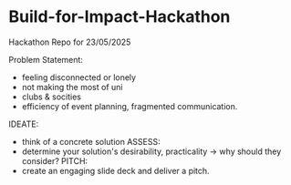 # Build-for-Impact-Hackathon
Hackathon Repo for 23/05/2025

Problem Statement: 
- feeling disconnected or lonely
- not making the most of uni
- clubs & socities
- efficiency of event planning, fragmented communication.

IDEATE: 
- think of a concrete solution
ASSESS:
- determine your solution's desirability, practicality -> why should they consider?
PITCH:
- create an engaging slide deck and deliver a pitch. 
